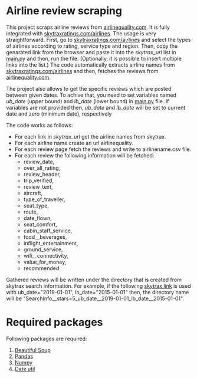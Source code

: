 # Airline review scraping
This project scraps airline reviews from [airlinequality.com](airlinequality.com). It is fully integrated with [skytraxratings.com/airlines](https://skytraxratings.com/airlines). The usage is very straightforward. First, go to [skytraxratings.com/airlines](https://skytraxratings.com/airlines) and select the types of airlines according to rating, service type and region. Then, copy the genarated link from the browser and paste it into the *skytrax_url* list in [main.py](./Main.py) and then, run the file. (Optionally, it is possible to insert multiple links into the list.) The code automatically extracts airline names from [skytraxratings.com/airlines](https://skytraxratings.com/airlines) and then, fetches the reviews from [airlinequality.com](airlinequality.com).

The project also allows to get the specific reviews which are posted between given dates. To achive that, you need to set variables named *ub_date* (upper bound) and *lb_date* (lower bound) in [main.py](./Main.py) file. If variables are not provided then, *ub_date* and *lb_date* will be set to current date and zero (minimum date), respectively

The code works as follows:

* For each link in *skytrax_url* get the airline names from skytrax.
* For each airline name create an url airlinequality.
* For each review page fetch the reviews and write to airlinename.csv file.
* For each review the following information will be fetched:
    * review_date,
    * over_all_rating,
    * review_header,
    * trip_verified,
    * review_text,
    * aircraft,
    * type_of_traveller,
    * seat_type,
    * route,
    * date_flown,
    * seat_comfort,
    * cabin_staff_service,
    * food__beverages,
    * inflight_entertainment,
    * ground_service,
    * wifi__connectivity,
    * value_for_money,
    * recommended
    
Gathered reviews will be written under the directory that is created from skytrax search information. For example, if the following [skytrax link](https://skytraxratings.com/airlines?stars=5) is used with ub_date="2019-01-01", lb_date="2015-01-01" then, the directory name will be "SearchInfo__stars=5_ub_date__2019-01-01_lb_date__2015-01-01".


# Required packages
Following packages are required:

   1. [Beautiful Soup](https://beautiful-soup-4.readthedocs.io/en/latest/)
   2. [Pandas](https://pandas.pydata.org/)
   3. [Numpy](https://numpy.org/)
   4. [Date util](https://dateutil.readthedocs.io/en/stable/) 


